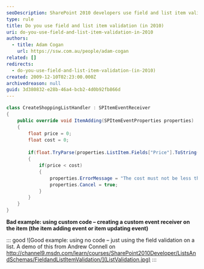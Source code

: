 ```yaml
---
seoDescription: SharePoint 2010 developers use field and list item validation to ensure data accuracy, preventing incorrect information from being added or updated.
type: rule
title: Do you use field and list item validation (in 2010)
uri: do-you-use-field-and-list-item-validation-in-2010
authors:
  - title: Adam Cogan
    url: https://ssw.com.au/people/adam-cogan
related: []
redirects:
  - do-you-use-field-and-list-item-validation-(in-2010)
created: 2009-12-10T02:23:00.000Z
archivedreason: null
guid: 3d380832-e28b-46a4-bcb2-4d0b92fb866d
---
```


```csharp
class CreateShoppingListHandler : SPItemEventReceiver
{
    public override void ItemAdding(SPItemEventProperties properties)
    {
        float price = 0;
        float cost = 0;

        if(float.TryParse(properties.ListItem.Fields["Price"].ToString(), out price) && float.TryParse(properties.ListItem.Fields["Cost"].ToString(), out cost))
        {
            if(price < cost)
            {
                properties.ErrorMessage = "The cost must not be less than the price";
                properties.Cancel = true;
            }
        }
    }
}
```

**Bad example: using custom code – creating a custom event receiver on the item (the item adding event or item updating event)**

::: good
![Good example: using no code – just using the field validation on a list. A demo of this from Andrew Connell on http://channel9.msdn.com/learn/courses/SharePoint2010Developer/ListsAndSchemas/FieldandListItemValidation/](ListValidation.jpg)
:::

<!--endintro-->
